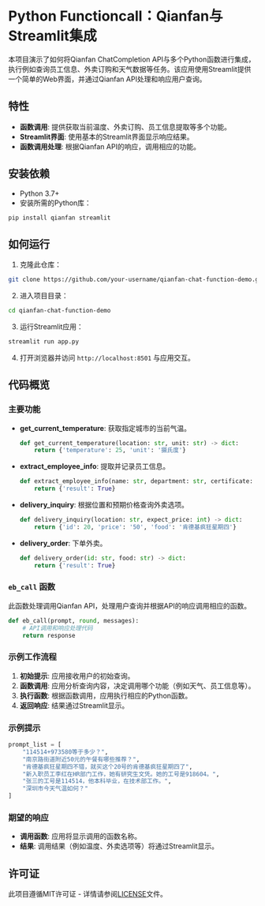 
# Python Functioncall：Qianfan与Streamlit集成

本项目演示了如何将Qianfan ChatCompletion API与多个Python函数进行集成，执行例如查询员工信息、外卖订购和天气数据等任务。该应用使用Streamlit提供一个简单的Web界面，并通过Qianfan API处理和响应用户查询。

## 特性

- **函数调用**: 提供获取当前温度、外卖订购、员工信息提取等多个功能。
- **Streamlit界面**: 使用基本的Streamlit界面显示响应结果。
- **函数调用处理**: 根据Qianfan API的响应，调用相应的功能。

## 安装依赖

- Python 3.7+
- 安装所需的Python库：

```bash
pip install qianfan streamlit
```

## 如何运行

1. 克隆此仓库：

```bash
git clone https://github.com/your-username/qianfan-chat-function-demo.git
```

2. 进入项目目录：

```bash
cd qianfan-chat-function-demo
```

3. 运行Streamlit应用：

```bash
streamlit run app.py
```

4. 打开浏览器并访问 `http://localhost:8501` 与应用交互。

## 代码概览

### 主要功能

- **get_current_temperature**: 获取指定城市的当前气温。
  
  ```python
  def get_current_temperature(location: str, unit: str) -> dict:
      return {'temperature': 25, 'unit': '摄氏度'}
  ```

- **extract_employee_info**: 提取并记录员工信息。

  ```python
  def extract_employee_info(name: str, department: str, certificate: str, id: int) -> dict:
      return {'result': True}
  ```

- **delivery_inquiry**: 根据位置和预期价格查询外卖选项。

  ```python
  def delivery_inquiry(location: str, expect_price: int) -> dict:
      return {'id': 20, 'price': '50', 'food': '肯德基疯狂星期四'}
  ```

- **delivery_order**: 下单外卖。

  ```python
  def delivery_order(id: str, food: str) -> dict:
      return {'result': True}
  ```

### `eb_call` 函数

此函数处理调用Qianfan API，处理用户查询并根据API的响应调用相应的函数。

```python
def eb_call(prompt, round, messages):
    # API调用和响应处理代码
    return response
```

### 示例工作流程

1. **初始提示**: 应用接收用户的初始查询。
2. **函数调用**: 应用分析查询内容，决定调用哪个功能（例如天气、员工信息等）。
3. **执行函数**: 根据函数调用，应用执行相应的Python函数。
4. **返回响应**: 结果通过Streamlit显示。

### 示例提示

```python
prompt_list = [
    "114514+973580等于多少？",
    "南京路街道附近50元的午餐有哪些推荐？",
    "肯德基疯狂星期四不错，就买这个20号的肯德基疯狂星期四了",
    "新入职员工李红在HR部门工作，她有研究生文凭。她的工号是918604。",
    "张三的工号是114514，他本科毕业，在技术部工作。",
    "深圳市今天气温如何？"
]
```

### 期望的响应

- **调用函数**: 应用将显示调用的函数名称。
- **结果**: 调用结果（例如温度、外卖选项等）将通过Streamlit显示。

## 许可证

此项目遵循MIT许可证 - 详情请参阅[LICENSE](LICENSE)文件。
